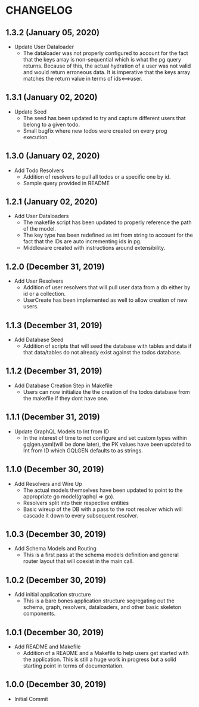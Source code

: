 # CHANGELOG

## 1.3.2 (January 05, 2020)

- Update User Dataloader
  - The dataloader was not properly configured to
    account for the fact that the keys array is
    non-sequential which is what the pg query returns.
    Because of this, the actual hydration of a user was
    not valid and would return erroneous data. It is imperative
    that the keys array matches the return value in terms of ids<==>user.

## 1.3.1 (January 02, 2020)

- Update Seed
  - The seed has been updated to try and capture different
    users that belong to a given todo.
  - Small bugfix where new todos were created on every prog
    execution.

## 1.3.0 (January 02, 2020)

- Add Todo Resolvers
  - Addition of resolvers to pull all todos
    or a specific one by id.
  - Sample query provided in README

## 1.2.1 (January 02, 2020)

- Add User Dataloaders
  - The makefile script has been updated to properly
    reference the path of the model.
  - The key type has been redefined as int from string to
    account for the fact that the IDs are auto incrementing
    ids in pg.
  - Middleware created with instructions around extensibility.

## 1.2.0 (December 31, 2019)

- Add User Resolvers
  - Addition of user resolvers that will pull user
    data from a db either by id or a collection.
  - UserCreate has been implemented as well to allow
    creation of new users.

## 1.1.3 (December 31, 2019)

- Add Database Seed
  - Addition of scripts that will seed the database
    with tables and data if that data/tables do
    not already exist against the todos database.

## 1.1.2 (December 31, 2019)

- Add Database Creation Step in Makefile
  - Users can now initialize the the creation of
    the todos database from the makefile if they
    dont have one.

## 1.1.1 (December 31, 2019)

- Update GraphQL Models to Int from ID
  - In the interest of time to not configure and set
    custom types within gqlgen.yaml(will be done later),
    the PK values have been updated to Int from ID which
    GQLGEN defaults to as strings.

## 1.1.0 (December 30, 2019)

- Add Resolvers and Wire Up
  - The actual models themselves have been updated to point
    to the appropriate go model(graphql => go).
  - Resolvers split into their respective entities
  - Basic wireup of the DB with a pass to the root resolver
    which will cascade it down to every subsequent resolver.

## 1.0.3 (December 30, 2019)

- Add Schema Models and Routing
  - This is a first pass at the schema models
    definition and general router layout
    that will coexist in the main call.

## 1.0.2 (December 30, 2019)

- Add initial application structure
  - This is a bare bones application structure
    segregating out the schema, graph, resolvers,
    dataloaders, and other basic skeleton components.

## 1.0.1 (December 30, 2019)

- Add README and Makefile
  - Addition of a README and a Makefile to help users
    get started with the application. This is still a huge
    work in progress but a solid starting point in terms of
    documentation.

## 1.0.0 (December 30, 2019)

- Initial Commit
